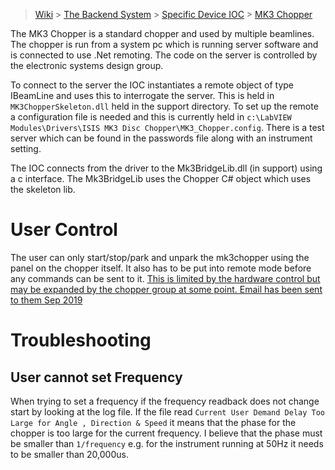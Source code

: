 > [Wiki](Home) > [The Backend System](The-Backend-System) > [Specific Device IOC](Specific-Device-IOC) > [MK3 Chopper](MK3-Chopper)

The MK3 Chopper is a standard chopper and used by multiple beamlines. The chopper is run from a system pc which is running server software and is connected to use .Net remoting. The code on the server is controlled by the electronic systems design group. 

To connect to the server the IOC instantiates a remote object of type IBeamLine and uses this to interrogate the server. This is held in `MK3ChopperSkeleton.dll` held in the support directory. To set up the remote a configuration file is needed and this is currently held in `c:\LabVIEW Modules\Drivers\ISIS MK3 Disc Chopper\MK3_Chopper.config`. There is a test server which can be found in the passwords file along with an instrument setting.

The IOC connects from the driver to the Mk3BridgeLib.dll (in support) using a c interface. The Mk3BridgeLib uses the Chopper C# object which uses the skeleton lib.

# User Control

The user can only start/stop/park and unpark the mk3chopper using the panel on the chopper itself. It also has to be put into remote mode before any commands can be sent to it. [This is limited by the hardware control but may be expanded by the chopper group at some point. Email has been sent to them Sep 2019](https://github.com/ISISComputingGroup/IBEX/issues/4389)

# Troubleshooting

## User cannot set Frequency

When trying to set a frequency if the frequency readback does not change start by looking at the log file. If the file read `Current User Demand Delay Too Large for Angle , Direction & Speed` it means that the phase for the chopper is too large for the current frequency. I believe that the phase must be smaller than `1/frequency` e.g. for the instrument running at 50Hz it needs to be smaller than 20,000us. 

